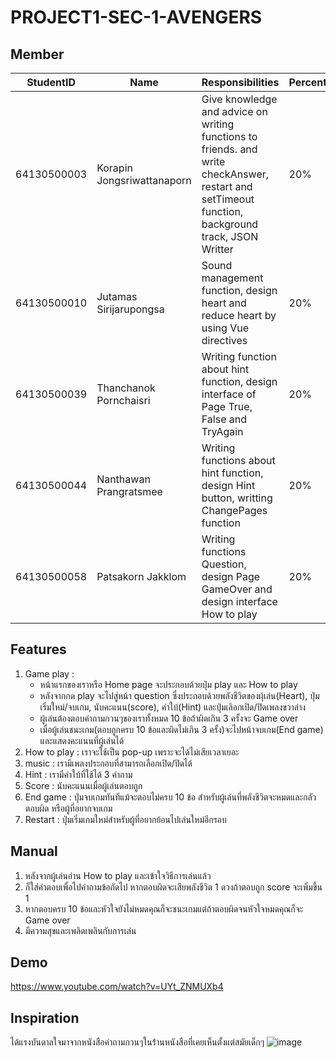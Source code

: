 # PROJECT1-SEC-1-AVENGERS 
## Member
| StudentID | Name | Responsibilities | Percentage
|-----------|------|------------|--------
| 64130500003 | Korapin Jongsriwattanaporn | Give knowledge and advice on writing functions to friends. and write checkAnswer, restart and setTimeout function, background track, JSON Writter| 20%
| 64130500010 | Jutamas Sirijarupongsa | Sound management function, design heart and reduce heart by using Vue directives| 20%
| 64130500039 | Thanchanok Pornchaisri | Writing function about hint function, design interface of Page True, False and TryAgain| 20%
| 64130500044 | Nanthawan Prangratsmee | Writing functions about hint function, design Hint button, writting ChangePages function| 20%
|	64130500058 | Patsakorn Jakklom | Writing functions Question, design Page GameOver and design interface How to play| 20%

## Features
1. Game play :
   - หน้าแรกของเราหรือ Home page จะประกอบด้วยปุ่ม play และ How to play
   - หลังจากกด play จะไปสู่หน้า question ซึ่งประกอบด้วยพลังชีวิตของผุ้เล่น(Heart), ปุ่มเริ่มใหม่/จบเกม, นับคะแนน(score), คำใบ้(Hint) และปุ่มเลิอกเปิด/ปิดเพลงขวาล่าง
   - ผู้เล่นต้องตอบคำถามกวนๆของเราทั้งหมด 10 ข้อถ้าผิดเกิน 3 ครั้งจะ Game over
   - เมื่อผู้เล่นชนะเกม(ตอบถูกครบ 10 ข้อและผิดไม่เกิน 3 ครั้ง)จะไปหน้าจบเกม(End game) และแสดงคะแนนที่ผู้เล่นได้
2. How to play : เราจะใช้เป็น pop-up เพราะจะได้ไม่เสียเวลาเยอะ
3. music : เรามีเพลงประกอบที่สามารถเลือกเปิด/ปิดได้
4. Hint : เรามีคำใบ้ที่ใช้ได้ 3 คำถาม
5. Score : นับคะแนนเมื่อผู้เล่นตอบถูก
6. End game : ปุ่มจบเกมทันทีแม้จะตอบไม่ครบ 10 ข้อ สำหรับผู้เล่นที่พลังชีวิตจะหมดและกลัวตอบผิด หรือผู้ที่อยากจบเกม
7. Restart : ปุ่มเริ่มเกมใหม่สำหรับผู้ที่อยากย้อนไปเล่นใหม่อีกรอบ

## Manual
1. หลังจากผู้เล่นอ่าน How to play และเข้าใจวิธีการเล่นแล้ว
2. ก็ใส่คำตอบเพื่อไปคำถามข้อถัดไป หากตอบผิดจะเสียพลังชีวิต 1 ดวงถ้าตอบถูก score จะเพิ่มขึ้น 1
3. หากตอบครบ 10 ข้อและหัวใจยังไม่หมดคุณก็จะชนะเกมแต่ถ้าตอบผิดจนหัวใจหมดคุณก็จะ Game over
4. มีความสุขและเพลิดเพลินกับการเล่น

## Demo
https://www.youtube.com/watch?v=UYt_ZNMUXb4

## Inspiration
ได้แรงบันดาลใจมาจากหนังสือคำถามกวนๆในร้่านหนังสือที่เคยเห็นตั้งแต่สมัยเด็กๆ
![image](https://github.com/PROJECT1-SEC-1-AVENGERS/PROJECT1-SEC-1-AVENGERS/assets/88102267/e3bb116b-d66d-483e-b07b-855ab85c0d2e)
